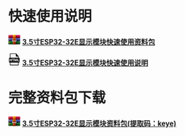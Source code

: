 
# 快速使用说明

![IMG_261](media/67e3d89096b079957270155a1bb9f545.png) [**3.5寸ESP32-32E显示模块快速使用资料包**](快速使用_Quick_Start.rar)

![IMG_262](media/46640ea9610225ac74842cbd72dcb94b.jpeg) [**3.5寸ESP32-32E显示模块快速使用说明**](3.5inch_ESP32-32E_E32R35T_E32N35T快速使用手册-new.pdf)

# 完整资料包下载

![IMG_263](media/67e3d89096b079957270155a1bb9f545.png) [**3.5寸ESP32-32E显示模块资料包(提取码：keye)**](https://pan.baidu.com/s/1aAx4dYIKZ7YgcBZFskbQrQ?pwd=keye)

